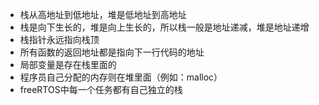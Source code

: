 - 栈从高地址到低地址，堆是低地址到高地址
- 栈是向下生长的，堆是向上生长的，所以栈一般是地址递减，堆是地址递增
- 栈指针永远指向栈顶
- 所有函数的返回地址都是指向下一行代码的地址
- 局部变量是存在栈里面的
- 程序员自己分配的内存则在堆里面（例如：malloc）
- freeRTOS中每一个任务都有自己独立的栈